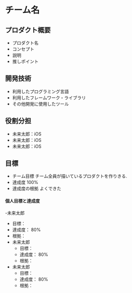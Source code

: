 # チーム名
## プロダクト概要
- プロダクト名
- コンセプト
- 説明
- 推しポイント
## 開発技術
- 利用したプログラミング言語
- 利用したフレームワーク・ライブラリ
- その他開発に使用したツール
## 役割分担
- 未来太郎：iOS
- 未来太郎：iOS
- 未来太郎：iOS
## 目標
- チーム目標
チーム全員が描いているプロダクトを作りきる.
- 達成度
100%
- 達成度の根拠
よくできた
#### 個人目標と達成度
-未来太郎
  - 目標：
  - 達成度： 80%
  - 根拠：
- 未来太郎
  - 目標：
  - 達成度： 80%
  - 根拠：
- 未来太郎
  - 目標：
  - 達成度： 80%
  - 根拠：
